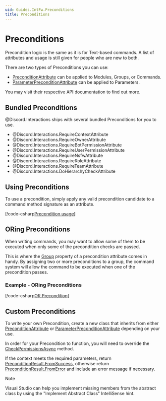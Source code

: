 ```yaml
---
uid: Guides.IntFw.Preconditions
title: Preconditions
---
```


# Preconditions

Precondition logic is the same as it is for Text-based commands.
A list of attributes and usage is still given for people who are new to both.

There are two types of Preconditions you can use:

* [PreconditionAttribute] can be applied to Modules, Groups, or Commands.
* [ParameterPreconditionAttribute] can be applied to Parameters.

You may visit their respective API documentation to find out more.

[PreconditionAttribute]: xref:Discord.Interactions.PreconditionAttribute
[ParameterPreconditionAttribute]: xref:Discord.Interactions.ParameterPreconditionAttribute

## Bundled Preconditions

@Discord.Interactions ships with several bundled Preconditions for you
to use.

* @Discord.Interactions.RequireContextAttribute
* @Discord.Interactions.RequireOwnerAttribute
* @Discord.Interactions.RequireBotPermissionAttribute
* @Discord.Interactions.RequireUserPermissionAttribute
* @Discord.Interactions.RequireNsfwAttribute
* @Discord.Interactions.RequireRoleAttribute
* @Discord.Interactions.RequireTeamAttribute
* @Discord.Interactions.DoHierarchyCheckAttribute

## Using Preconditions

To use a precondition, simply apply any valid precondition candidate to
a command method signature as an attribute.

[!code-csharp[Precondition usage](samples/preconditions/precondition_usage.cs)]

## ORing Preconditions

When writing commands, you may want to allow some of them to be
executed when only some of the precondition checks are passed.

This is where the [Group] property of a precondition attribute comes in
handy. By assigning two or more preconditions to a group, the command
system will allow the command to be executed when one of the
precondition passes.

### Example - ORing Preconditions

[!code-csharp[OR Precondition](samples/preconditions/group_precondition.cs)]

[Group]: xref:Discord.Commands.PreconditionAttribute.Group

## Custom Preconditions

To write your own Precondition, create a new class that inherits from
either [PreconditionAttribute] or [ParameterPreconditionAttribute]
depending on your use.

In order for your Precondition to function, you will need to override
the [CheckPermissionsAsync] method.

If the context meets the required parameters, return
[PreconditionResult.FromSuccess], otherwise return
[PreconditionResult.FromError] and include an error message if
necessary.

> [!NOTE]
> Visual Studio can help you implement missing members
> from the abstract class by using the "Implement Abstract Class"
> IntelliSense hint.

[CheckPermissionsAsync]: xref:Discord.Commands.PreconditionAttribute.CheckPermissionsAsync*
[PreconditionResult.FromSuccess]: xref:Discord.Commands.PreconditionResult.FromSuccess*
[PreconditionResult.FromError]: xref:Discord.Commands.PreconditionResult.FromError*
